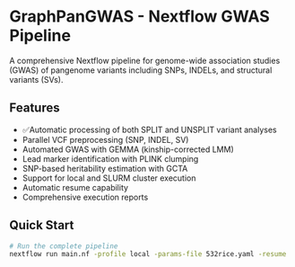 # GraphPanGWAS - Nextflow GWAS Pipeline

A comprehensive Nextflow pipeline for genome-wide association studies (GWAS) of pangenome variants including SNPs, INDELs, and structural variants (SVs).

## Features

- ✅Automatic processing of both SPLIT and UNSPLIT variant analyses
-  Parallel VCF preprocessing (SNP, INDEL, SV)
-  Automated GWAS with GEMMA (kinship-corrected LMM)
-  Lead marker identification with PLINK clumping
-  SNP-based heritability estimation with GCTA
-  Support for local and SLURM cluster execution
-  Automatic resume capability
-  Comprehensive execution reports

## Quick Start

```bash
# Run the complete pipeline
nextflow run main.nf -profile local -params-file 532rice.yaml -resume
```
